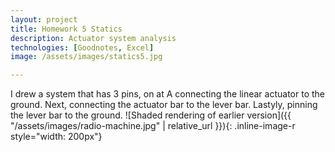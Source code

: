 ```yaml
---
layout: project
title: Homework 5 Statics
description: Actuator system analysis
technologies: [Goodnotes, Excel]
image: /assets/images/statics5.jpg

---
```



I drew a system that has 3 pins, on at A connecting the linear actuator to the ground. Next, connecting the actuator bar to the lever bar. Lastyly, pinning the lever bar to the ground.
![Shaded rendering of earlier version]({{ "/assets/images/radio-machine.jpg" | relative_url }}){: .inline-image-r style="width: 200px"}



```
```




